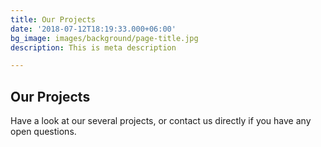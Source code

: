 ```yaml
---
title: Our Projects
date: '2018-07-12T18:19:33.000+06:00'
bg_image: images/background/page-title.jpg
description: This is meta description

---
```

## Our Projects

Have a look at our several projects, or contact us directly if you have any open questions.